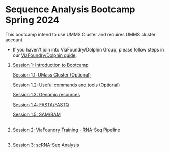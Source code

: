 # Sequence Analysis Bootcamp Spring 2024

This bootcamp intend to use UMMS Cluster and requires UMMS cluster account.

- If you haven't join into ViaFoundry/Dolphin Group, please follow steps in our [ViaFoundry/Dolphin guide](preliminary_steps.md).

1. [Session 1: Introduction to Bootcamp](session1/session1.md)</br>

   [Session 1.1: UMass Cluster (Optional)](session1/session1.2.md)</br>

   [Session 1.2: Useful commands and tools (Optional)](session1/usefull.md)</br>

   [Session 1.3: Genomic resources](session1/genomic_resources.md)</br>

   [Session 1.4: FASTA/FASTQ](session1/fasta_fastq.md)</br>

   [Session 1.5: SAM/BAM](session1/sam_bam.md)</br></br>

2. [Session 2: ViaFoundry Training - RNA-Seq Pipeline](session2/session2.md)</br></br>

3. [Session 3: scRNA-Seq Analysis](session3/session3.md)</br></br>

<!---
2. [Session 2: RNA-Seq data processing and analysis](session2/session2.md)</br></br>

3. [Session 3: R and R Studio](session3/session3.md)</br></br>

4. [Session 4: ViaFoundry Training - RNA-Seq Pipeline](session4/session4.md)</br></br>

5. [Session 5: Differential expression analysis with DEBrowser](session5/session5.md)</br></br>

--->
